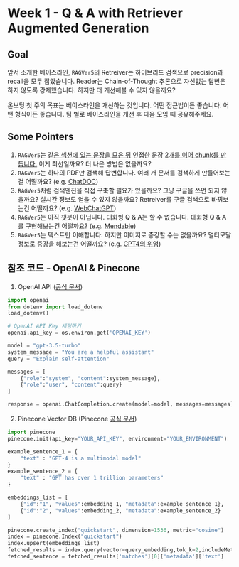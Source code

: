 # Week 1 - Q & A with Retriever Augmented Generation 

## Goal

앞서 소개한 베이스라인, `RAGVer5`의 Retreiver는 하이브리드 검색으로 precision과 recall을 모두 잡았습니다. Reader는 Chain-of-Thought 추론으로 자신없는 답변은 하지 않도록 강제했습니다.
하지만 더 개선해볼 수 있지 않을까요? 

온보딩 첫 주의 목표는 베이스라인을 개선하는 것입니다. 어떤 접근법이든 좋습니다. 어떤 형식이든 좋습니다. 팀 별로 베이스라인을 개선 후 다음 모임 때 공유해주세요.

## Some Pointers

1. `RAGVer5`는 [같은 섹션에 있는 문장을 모은 뒤](https://github.com/eubinecto/tinyRAG/blob/e6bcacbca872a7e0b04c2baaf992c1126a5fbfa8/main_preprocess.py#L10-L23) 인접한 문장 [2개를 이어 chunk를 만듭니다.](https://github.com/eubinecto/tinyRAG/blob/e6bcacbca872a7e0b04c2baaf992c1126a5fbfa8/main_preprocess.py#L24-L34) 이게 최선일까요? 더 나은 방법은 없을까요? 
1. `RAGVer5`는 하나의 PDF만 검색해 답변합니다. 여러 개 문서를 검색하게 만들어보는걸 어떨까요? (e.g. [ChatDOC](https://chatdoc.com))
2. `RAGVer5`처럼 검색엔진을 직접 구축할 필요가 있을까요?  그냥 구글을 쓰면 되지 않을까요? 실시간 정보도 얻을 수 있지 않을까요? Retreiver를 구글 검색으로 바꿔보는건 어떨까요? (e.g. [WebChatGPT](https://chrome.google.com/webstore/detail/webchatgpt-chatgpt-with-i/lpfemeioodjbpieminkklglpmhlngfcn))
3. `RAGVer5`는 아직 챗봇이 아닙니다. 대화형 Q & A는 할 수 없습니다. 대화형 Q & A를 구현해보는건 어떨까요?  (e.g. [Mendable](https://www.mendable.ai))
4. `RAGVer5`는 텍스트만 이해합니다. 하지만 이미지로 증강할 수는 없을까요? 멀티모달 정보로 증강을 해보는건 어떨까요? (e.g. [GPT4의 위엄](https://www.dogdrip.net/471917756))

## 참조 코드 - OpenAI & Pinecone
1. OpenAI API ([공식 문서](https://platform.openai.com/docs/guides/gpt/chat-completions-api))
```python
import openai
from dotenv import load_dotenv
load_dotenv()

# OpenAI API Key 세팅하기
openai.api_key = os.environ.get('OPENAI_KEY')

model = "gpt-3.5-turbo"
system_message = "You are a helpful assistant"
query = "Explain self-attention"

messages = [
    {"role":"system", "content":system_message},
    {"role":"user", "content":query}
]

response = openai.ChatCompletion.create(model=model, messages=messages).choices[0].message
```
2. Pinecone Vector DB (Pinecone [공식 문서](https://docs.pinecone.io/docs/quickstart))
```python
import pinecone
pinecone.init(api_key="YOUR_API_KEY", environment="YOUR_ENVIRONMENT")

example_sentence_1 = {
    "text" : "GPT-4 is a multimodal model"
}
example_sentence_2 = {
    "text" : "GPT has over 1 trillion parameters"
}

embeddings_list = [
    {"id":"1", "values":embedding_1, "metadata":example_sentence_1},
    {"id":"2", "values":embedding_2, "metadata":example_sentence_2}
]

pinecone.create_index("quickstart", dimension=1536, metric="cosine")
index = pinecone.Index("quickstart")
index.upsert(embeddings_list)
fetched_results = index.query(vector=query_embedding,tok_k=2,includeMetadata=True)
fetched_sentence = fetched_results['matches'][0]['metadata']['text']
```
